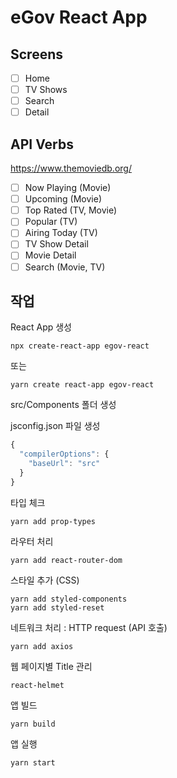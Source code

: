 # eGov React App

## Screens

- [ ] Home
- [ ] TV Shows
- [ ] Search
- [ ] Detail

## API Verbs

https://www.themoviedb.org/

- [ ] Now Playing (Movie)
- [ ] Upcoming (Movie)
- [ ] Top Rated (TV, Movie)
- [ ] Popular (TV)
- [ ] Airing Today (TV)
- [ ] TV Show Detail
- [ ] Movie Detail
- [ ] Search (Movie, TV)

## 작업

React App 생성

``` 
npx create-react-app egov-react
```

또는

``` 
yarn create react-app egov-react
```


src/Components 폴더 생성

jsconfig.json 파일 생성
```javascript 
{
  "compilerOptions": {
    "baseUrl": "src"
  }
}
``` 

타입 체크 
``` 
yarn add prop-types
``` 

라우터 처리
```         
yarn add react-router-dom
``` 

스타일 추가 (CSS)

``` 
yarn add styled-components
yarn add styled-reset
``` 

네트워크 처리 : HTTP request (API 호출)

``` 
yarn add axios
``` 

웹 페이지별 Title 관리
``` 
react-helmet
``` 

앱 빌드
``` 
yarn build
``` 

앱 실행 
``` 
yarn start
``` 

